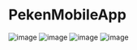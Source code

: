# PekenMobileApp
![image](https://user-images.githubusercontent.com/55027286/67618563-4a8beb80-f81b-11e9-9569-d3ab238d5d0f.png)
![image](https://user-images.githubusercontent.com/55027286/67618587-92ab0e00-f81b-11e9-8789-550945a72cac.png)
![image](https://user-images.githubusercontent.com/55027286/67618598-b2dacd00-f81b-11e9-98e0-399b0a6dc46d.png)
![image](https://user-images.githubusercontent.com/55027286/67618608-cd14ab00-f81b-11e9-8079-58c18ebee0e8.png)
